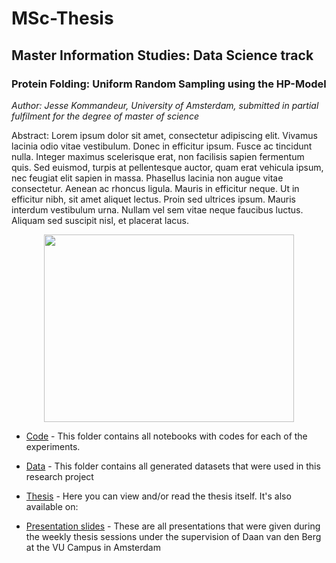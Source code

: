 # MSc-Thesis
## Master Information Studies: Data Science track

### Protein Folding: Uniform Random Sampling using the HP-Model
*Author: Jesse Kommandeur, University of Amsterdam, submitted in partial fulfilment for the degree of master of science*

Abstract: Lorem ipsum dolor sit amet, consectetur adipiscing elit. Vivamus lacinia odio vitae vestibulum. Donec in efficitur ipsum. Fusce ac tincidunt nulla. Integer maximus scelerisque erat, non facilisis sapien fermentum quis. Sed euismod, turpis at pellentesque auctor, quam erat vehicula ipsum, nec feugiat elit sapien in massa. Phasellus lacinia non augue vitae consectetur. Aenean ac rhoncus ligula. Mauris in efficitur neque. Ut in efficitur nibh, sit amet aliquet lectus. Proin sed ultrices ipsum. Mauris interdum vestibulum urna. Nullam vel sem vitae neque faucibus luctus. Aliquam sed suscipit nisl, et placerat lacus.

<p align="center">
<img src="https://github.com/jessekommandeur/Protein-Folding/edit/main/thesis/frontcover.jpg" width="400" height="300">


- [Code](https://github.com/jessekommandeur/Protein-Folding/edit/main/Code) - This folder contains all notebooks with codes for each of the experiments.

- [Data](https://github.com/jessekommandeur/Protein-Folding/edit/main/Data) - This folder contains all generated datasets that were used in this research project

- [Thesis](https://github.com/jessekommandeur/Protein-Folding/edit/main/Thesis/8_piece_protein.png) - Here you can view and/or read the thesis itself. It's also available on: 

- [Presentation slides](https://github.com/jessekommandeur/Protein-Folding/edit/main/Presentation_Slides) - These are all presentations that were given during the weekly thesis sessions under the supervision of Daan van den Berg at the VU Campus in Amsterdam

